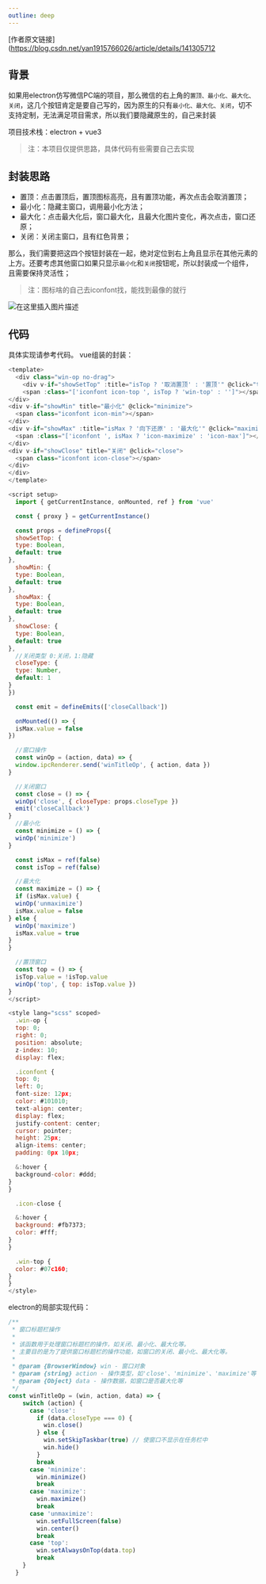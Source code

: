 ```yaml
---
outline: deep
---
```


[作者原文链接](https://blog.csdn.net/yan1915766026/article/details/141305712

## 背景
如果用electron仿写微信PC端的项目，那么微信的右上角的`置顶、最小化、最大化、关闭`，这几个按钮肯定是要自己写的，因为原生的只有`最小化、最大化、关闭`，切不支持定制，无法满足项目需求，所以我们要隐藏原生的，自己来封装

项目技术栈：electron + vue3

> 注：本项目仅提供思路，具体代码有些需要自己去实现
## 封装思路
- 置顶：点击置顶后，置顶图标高亮，且有置顶功能，再次点击会取消置顶；
- 最小化：隐藏主窗口，调用最小化方法；
- 最大化：点击最大化后，窗口最大化，且最大化图片变化，再次点击，窗口还原；
- 关闭：关闭主窗口，且有红色背景；

那么，我们需要把这四个按钮封装在一起，绝对定位到右上角且显示在其他元素的上方。还要考虑其他窗口如果只显示`最小化`和`关闭`按钮呢，所以封装成一个组件，且需要保持灵活性；

> 注：图标啥的自己去iconfont找，能找到最像的就行

![在这里插入图片描述](https://i-blog.csdnimg.cn/direct/31f8ef90e57c4407b270d91d94cb16e0.png)


## 代码
具体实现请参考代码。
vue组装的封装：

```javascript
<template>
  <div class="win-op no-drag">
    <div v-if="showSetTop" :title="isTop ? '取消置顶' : '置顶'" @click="top">
    <span :class="['iconfont icon-top ', isTop ? 'win-top' : '']"></span>
</div>
<div v-if="showMin" title="最小化" @click="minimize">
  <span class="iconfont icon-min"></span>
</div>
<div v-if="showMax" :title="isMax ? '向下还原' : '最大化'" @click="maximize">
  <span :class="['iconfont ', isMax ? 'icon-maximize' : 'icon-max']"></span>
</div>
<div v-if="showClose" title="关闭" @click="close">
  <span class="iconfont icon-close"></span>
</div>
</div>
</template>

<script setup>
  import { getCurrentInstance, onMounted, ref } from 'vue'

  const { proxy } = getCurrentInstance()

  const props = defineProps({
  showSetTop: {
  type: Boolean,
  default: true
},
  showMin: {
  type: Boolean,
  default: true
},
  showMax: {
  type: Boolean,
  default: true
},
  showClose: {
  type: Boolean,
  default: true
},
  //关闭类型 0:关闭，1:隐藏
  closeType: {
  type: Number,
  default: 1
}
})

  const emit = defineEmits(['closeCallback'])

  onMounted(() => {
  isMax.value = false
})

  //窗口操作
  const winOp = (action, data) => {
  window.ipcRenderer.send('winTitleOp', { action, data })
}

  //关闭窗口
  const close = () => {
  winOp('close', { closeType: props.closeType })
  emit('closeCallback')
}
  //最小化
  const minimize = () => {
  winOp('minimize')
}

  const isMax = ref(false)
  const isTop = ref(false)

  //最大化
  const maximize = () => {
  if (isMax.value) {
  winOp('unmaximize')
  isMax.value = false
} else {
  winOp('maximize')
  isMax.value = true
}
}

  //置顶窗口
  const top = () => {
  isTop.value = !isTop.value
  winOp('top', { top: isTop.value })
}
</script>

<style lang="scss" scoped>
  .win-op {
  top: 0;
  right: 0;
  position: absolute;
  z-index: 10;
  display: flex;

  .iconfont {
  top: 0;
  left: 0;
  font-size: 12px;
  color: #101010;
  text-align: center;
  display: flex;
  justify-content: center;
  cursor: pointer;
  height: 25px;
  align-items: center;
  padding: 0px 10px;

  &:hover {
  background-color: #ddd;
}
}

  .icon-close {

  &:hover {
  background: #fb7373;
  color: #fff;
}
}

  .win-top {
  color: #07c160;
}
}
</style>

```
electron的局部实现代码：

```javascript
/**
 * 窗口标题栏操作
 *
 * 该函数用于处理窗口标题栏的操作，如关闭、最小化、最大化等。
 * 主要目的是为了提供窗口标题栏的操作功能，如窗口的关闭、最小化、最大化等。
 *
 * @param {BrowserWindow} win - 窗口对象
 * @param {string} action - 操作类型，如'close'、'minimize'、'maximize'等
 * @param {Object} data - 操作数据，如窗口是否最大化等
 */
const winTitleOp = (win, action, data) => {
    switch (action) {
      case 'close':
        if (data.closeType === 0) {
          win.close()
        } else {
          win.setSkipTaskbar(true) // 使窗口不显示在任务栏中
          win.hide()
        }
        break
      case 'minimize':
        win.minimize()
        break
      case 'maximize':
        win.maximize()
        break
      case 'unmaximize':
        win.setFullScreen(false)
        win.center()
        break
      case 'top':
        win.setAlwaysOnTop(data.top)
        break
    }
  }
```
